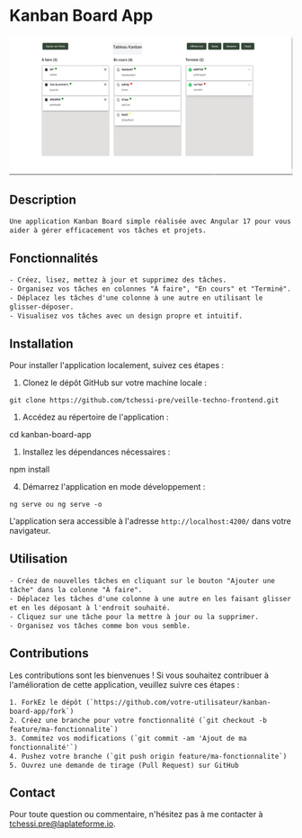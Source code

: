 # Kanban Board App

![Kanban Board Screenshot](./kanban-board-app/screenshot.png)

## Description
```
Une application Kanban Board simple réalisée avec Angular 17 pour vous aider à gérer efficacement vos tâches et projets.
```
## Fonctionnalités
```
- Créez, lisez, mettez à jour et supprimez des tâches.
- Organisez vos tâches en colonnes "À faire", "En cours" et "Terminé".
- Déplacez les tâches d'une colonne à une autre en utilisant le glisser-déposer.
- Visualisez vos tâches avec un design propre et intuitif.
```
## Installation

Pour installer l'application localement, suivez ces étapes :

1. Clonez le dépôt GitHub sur votre machine locale :

```
git clone https://github.com/tchessi-pre/veille-techno-frontend.git
```

1. Accédez au répertoire de l'application :

cd kanban-board-app


1. Installez les dépendances nécessaires :

npm install


4. Démarrez l'application en mode développement :

```
ng serve ou ng serve -o
```
L'application sera accessible à l'adresse `http://localhost:4200/` dans votre navigateur.

## Utilisation
```
- Créez de nouvelles tâches en cliquant sur le bouton "Ajouter une tâche" dans la colonne "À faire".
- Déplacez les tâches d'une colonne à une autre en les faisant glisser et en les déposant à l'endroit souhaité.
- Cliquez sur une tâche pour la mettre à jour ou la supprimer.
- Organisez vos tâches comme bon vous semble.
```
## Contributions

Les contributions sont les bienvenues ! Si vous souhaitez contribuer à l'amélioration de cette application, veuillez suivre ces étapes :
```
1. ForkEz le dépôt (`https://github.com/votre-utilisateur/kanban-board-app/fork`)
2. Créez une branche pour votre fonctionnalité (`git checkout -b feature/ma-fonctionnalite`)
3. Commitez vos modifications (`git commit -am 'Ajout de ma fonctionnalité'`)
4. Pushez votre branche (`git push origin feature/ma-fonctionnalite`)
5. Ouvrez une demande de tirage (Pull Request) sur GitHub
```

## Contact

Pour toute question ou commentaire, n'hésitez pas à me contacter à [tchessi.pre@laplateforme.io](mailto:votre@email.com).


